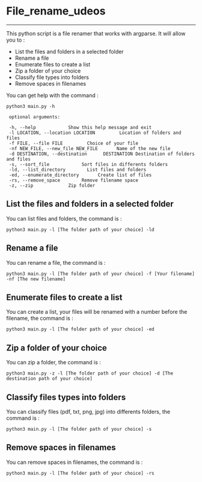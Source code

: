 # File_rename_udeos
***
This python script is a file renamer that works with argparse. It will allow you to :

* List the files and folders in a selected folder
* Rename a file
* Enumerate files to create a list
* Zip a folder of your choice 
* Classify file types into folders
* Remove spaces in filenames

You can get help with the command :

    python3 main.py -h
    
     optional arguments:
     
     -h, --help            Show this help message and exit
     -l LOCATION, --location LOCATION         Location of folders and files
     -f FILE, --file FILE         Choice of your file
     -nf NEW_FILE, --new_file NEW_FILE       Name of the new file
     -d DESTINATION, --destination      DESTINATION Destination of folders and files
     -s, --sort_file            Sort files in differents folders
     -ld, --list_directory        List files and folders
     -ed, --enumerate_directory       Create list of files
     -rs, --remove_space        Remove filename space
     -z, --zip             Zip folder

## List the files and folders in a selected folder

You can list files and folders, the command is :

    python3 main.py -l [The folder path of your choice] -ld
    
## Rename a file

You can rename a file, the command is :

    python3 main.py -l [The folder path of your choice] -f [Your filename] -nf [The new filename]
    
## Enumerate files to create a list

You can create a list, your files will be renamed with a number before the filename, the command is :

    python3 main.py -l [The folder path of your choice] -ed
    
## Zip a folder of your choice

You can zip a folder, the command is :

    python3 main.py -z -l [The folder path of your choice] -d [The destination path of your choice]
    
## Classify files types into folders

You can classify files (pdf, txt, png, jpg) into differents folders, the command is :

    python3 main.py -l [The folder path of your choice] -s

## Remove spaces in filenames

You can remove spaces in filenames, the command is :

    python3 main.py -l [The folder path of your choice] -rs
 


